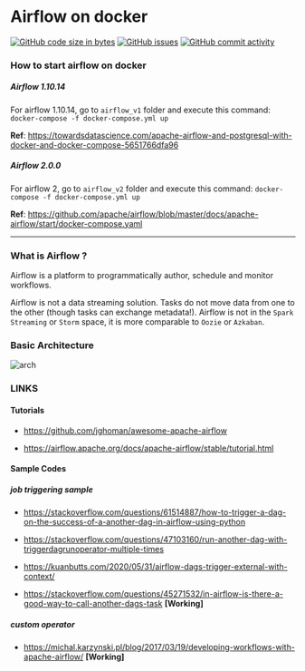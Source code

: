 # Airflow on docker

[![GitHub code size in bytes](https://img.shields.io/github/languages/code-size/avikbesu/AirflowPractice)](#)
[![GitHub issues](https://img.shields.io/github/issues-raw/avikbesu/AirflowPractice)](#)
[![GitHub commit activity](https://img.shields.io/github/commit-activity/m/avikbesu/AirflowPractice)](#)

### How to start airflow on docker

##### *Airflow 1.10.14*
For airflow 1.10.14, go to `airflow_v1` folder and execute this command: `docker-compose -f docker-compose.yml up`

**Ref**: https://towardsdatascience.com/apache-airflow-and-postgresql-with-docker-and-docker-compose-5651766dfa96

##### *Airflow 2.0.0*
For airflow 2, go to `airflow_v2` folder and execute this command: `docker-compose -f docker-compose.yml up`

**Ref**: https://github.com/apache/airflow/blob/master/docs/apache-airflow/start/docker-compose.yaml

---

### What is Airflow ?

Airflow is a platform to programmatically author, schedule and monitor workflows.

Airflow is not a data streaming solution. Tasks do not move data from one to the other (though tasks can exchange metadata!). Airflow is not in the `Spark Streaming` or `Storm` space, it is more comparable to `Oozie` or `Azkaban`.

### Basic Architecture

![arch](https://airflow.apache.org/docs/apache-airflow/2.0.0/_images/arch-diag-basic.png)



### LINKS

#### Tutorials

 - https://github.com/jghoman/awesome-apache-airflow

 - https://airflow.apache.org/docs/apache-airflow/stable/tutorial.html

#### Sample Codes

##### job triggering sample

 - https://stackoverflow.com/questions/61514887/how-to-trigger-a-dag-on-the-success-of-a-another-dag-in-airflow-using-python

 - https://stackoverflow.com/questions/47103160/run-another-dag-with-triggerdagrunoperator-multiple-times

 - https://kuanbutts.com/2020/05/31/airflow-dags-trigger-external-with-context/

 - https://stackoverflow.com/questions/45271532/in-airflow-is-there-a-good-way-to-call-another-dags-task **[Working]**

##### custom operator

 - https://michal.karzynski.pl/blog/2017/03/19/developing-workflows-with-apache-airflow/ **[Working]**

 
